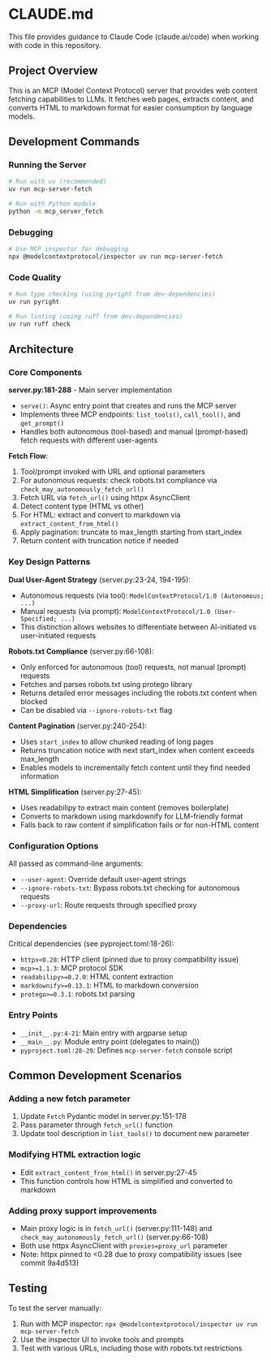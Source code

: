 # CLAUDE.md

This file provides guidance to Claude Code (claude.ai/code) when working with code in this repository.

## Project Overview

This is an MCP (Model Context Protocol) server that provides web content fetching capabilities to LLMs. It fetches web pages, extracts content, and converts HTML to markdown format for easier consumption by language models.

## Development Commands

### Running the Server

```bash
# Run with uv (recommended)
uv run mcp-server-fetch

# Run with Python module
python -m mcp_server_fetch
```

### Debugging

```bash
# Use MCP inspector for debugging
npx @modelcontextprotocol/inspector uv run mcp-server-fetch
```

### Code Quality

```bash
# Run type checking (using pyright from dev-dependencies)
uv run pyright

# Run linting (using ruff from dev-dependencies)
uv run ruff check
```

## Architecture

### Core Components

**server.py:181-288** - Main server implementation
- `serve()`: Async entry point that creates and runs the MCP server
- Implements three MCP endpoints: `list_tools()`, `call_tool()`, and `get_prompt()`
- Handles both autonomous (tool-based) and manual (prompt-based) fetch requests with different user-agents

**Fetch Flow**:
1. Tool/prompt invoked with URL and optional parameters
2. For autonomous requests: check robots.txt compliance via `check_may_autonomously_fetch_url()`
3. Fetch URL via `fetch_url()` using httpx AsyncClient
4. Detect content type (HTML vs other)
5. For HTML: extract and convert to markdown via `extract_content_from_html()`
6. Apply pagination: truncate to max_length starting from start_index
7. Return content with truncation notice if needed

### Key Design Patterns

**Dual User-Agent Strategy** (server.py:23-24, 194-195):
- Autonomous requests (via tool): `ModelContextProtocol/1.0 (Autonomous; ...)`
- Manual requests (via prompt): `ModelContextProtocol/1.0 (User-Specified; ...)`
- This distinction allows websites to differentiate between AI-initiated vs user-initiated requests

**Robots.txt Compliance** (server.py:66-108):
- Only enforced for autonomous (tool) requests, not manual (prompt) requests
- Fetches and parses robots.txt using protego library
- Returns detailed error messages including the robots.txt content when blocked
- Can be disabled via `--ignore-robots-txt` flag

**Content Pagination** (server.py:240-254):
- Uses `start_index` to allow chunked reading of long pages
- Returns truncation notice with next start_index when content exceeds max_length
- Enables models to incrementally fetch content until they find needed information

**HTML Simplification** (server.py:27-45):
- Uses readabilipy to extract main content (removes boilerplate)
- Converts to markdown using markdownify for LLM-friendly format
- Falls back to raw content if simplification fails or for non-HTML content

### Configuration Options

All passed as command-line arguments:
- `--user-agent`: Override default user-agent strings
- `--ignore-robots-txt`: Bypass robots.txt checking for autonomous requests
- `--proxy-url`: Route requests through specified proxy

### Dependencies

Critical dependencies (see pyproject.toml:18-26):
- `httpx<0.28`: HTTP client (pinned due to proxy compatibility issue)
- `mcp>=1.1.3`: MCP protocol SDK
- `readabilipy>=0.2.0`: HTML content extraction
- `markdownify>=0.13.1`: HTML to markdown conversion
- `protego>=0.3.1`: robots.txt parsing

### Entry Points

- `__init__.py:4-21`: Main entry with argparse setup
- `__main__.py`: Module entry point (delegates to main())
- `pyproject.toml:28-29`: Defines `mcp-server-fetch` console script

## Common Development Scenarios

### Adding a new fetch parameter

1. Update `Fetch` Pydantic model in server.py:151-178
2. Pass parameter through `fetch_url()` function
3. Update tool description in `list_tools()` to document new parameter

### Modifying HTML extraction logic

- Edit `extract_content_from_html()` in server.py:27-45
- This function controls how HTML is simplified and converted to markdown

### Adding proxy support improvements

- Main proxy logic is in `fetch_url()` (server.py:111-148) and `check_may_autonomously_fetch_url()` (server.py:66-108)
- Both use httpx AsyncClient with `proxies=proxy_url` parameter
- Note: httpx pinned to <0.28 due to proxy compatibility issues (see commit 9a4d513)

## Testing

To test the server manually:
1. Run with MCP inspector: `npx @modelcontextprotocol/inspector uv run mcp-server-fetch`
2. Use the inspector UI to invoke tools and prompts
3. Test with various URLs, including those with robots.txt restrictions
